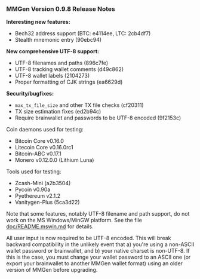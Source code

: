 ### MMGen Version 0.9.8 Release Notes

**Interesting new features:**

  - Bech32 address support (BTC: e4114ee, LTC: 2cb4df7)
  - Stealth mnemonic entry (90ebc94)

**New comprehensive UTF-8 support:**

  - UTF-8 filenames and paths (896c7fe)
  - UTF-8 tracking wallet comments (d49c862)
  - UTF-8 wallet labels (2104273)
  - Proper formatting of CJK strings (ea6629d)

**Security/bugfixes:**

  - `max_tx_file_size` and other TX file checks (cf20311)
  - TX size estimation fixes (ed2b94c)
  - Require brainwallet and passwords to be UTF-8 encoded (9f2153c)

Coin daemons used for testing:

  - Bitcoin Core v0.16.0
  - Litecoin Core v0.16.0rc1
  - Bitcoin-ABC v0.17.1
  - Monero v0.12.0.0 (Lithium Luna)

Tools used for testing:

  - Zcash-Mini (a2b3504)
  - Pycoin v0.90a
  - Pyethereum v2.1.2
  - Vanitygen-Plus (5ca3d22)

Note that some features, notably UTF-8 filename and path support, do not work
on the MS Windows/MinGW platform.  See the file [doc/README.mswin.md][1] for
details.

All user input is now required to be UTF-8 encoded.  This will break backward
compatibility in the unlikely event that a) you're using a non-ASCII wallet
password or brainwallet, and b) your native charset is non-UTF-8.  If this is
the case, you must change your wallet password to an ASCII one (or export your
brainwallet to another MMGen wallet format) using an older version of MMGen
before upgrading.

[1]: ../doc/README.mswin
